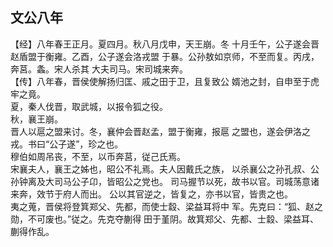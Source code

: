 ## 文公八年

【经】八年春王正月。夏四月。秋八月戊申，天王崩。冬
十月壬午，公子遂会晋赵盾盟于衡雍。乙酉，公子遂会洛戎盟
于暴。公孙敖如京师，不至而复。丙戌，奔莒。螽。宋人杀其
大夫司马。宋司城来奔。  
【传】八年春，晋侯使解扬归匡、戚之田于卫，且复致公
婿池之封，自申至于虎牢之竟。  
夏，秦人伐晋，取武城，以报令狐之役。  
秋，襄王崩。  
晋人以扈之盟来讨。冬，襄仲会晋赵孟，盟于衡雍，报扈
之盟也，遂会伊洛之戎。书曰“公子遂”，珍之也。  
穆伯如周吊丧，不至，以币奔莒，従己氏焉。  
宋襄夫人，襄王之姊也，昭公不礼焉。夫人因戴氏之族，
以杀襄公之孙孔叔、公孙钟离及大司马公子卬，皆昭公之党也。
司马握节以死，故书以官。司城荡意诸来奔，效节于府人而出。
公以其官逆之，皆复之，亦书以官，皆贵之也。  
夷之蒐，晋侯将登箕郑父、先都，而使士縠、梁益耳将中
军。先克曰：“狐、赵之勋，不可废也。”従之。先克夺蒯得
田于堇阴。故箕郑父、先都、士縠、梁益耳、蒯得作乱。  

